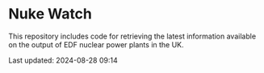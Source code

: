 # Nuke Watch

This repository includes code for retrieving the latest information available on the output of EDF nuclear power plants in the UK.

Last updated: 2024-08-28 09:14